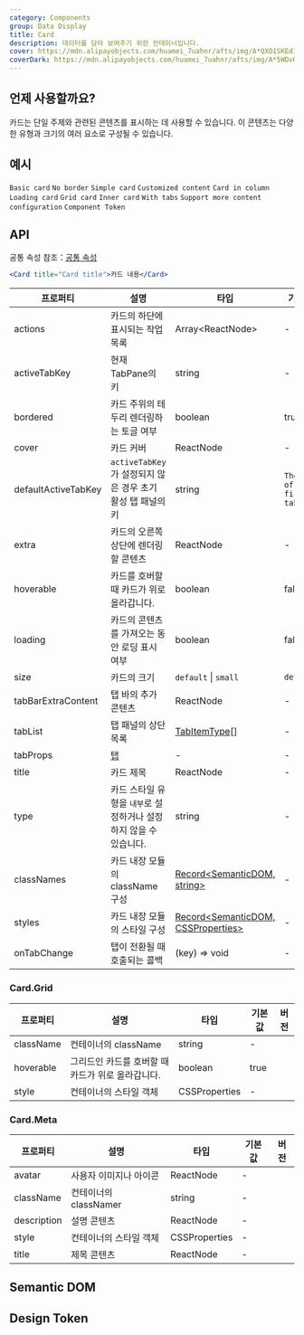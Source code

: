```yaml
---
category: Components
group: Data Display
title: Card
description: 데이터를 담아 보여주기 위한 컨테이너입니다.
cover: https://mdn.alipayobjects.com/huamei_7uahnr/afts/img/A*QXO1SKEdIzYAAAAAAAAAAAAADrJ8AQ/original
coverDark: https://mdn.alipayobjects.com/huamei_7uahnr/afts/img/A*5WDvQp_H7LUAAAAAAAAAAAAADrJ8AQ/original
---
```


## 언제 사용할까요?

카드는 단일 주제와 관련된 콘텐츠를 표시하는 데 사용할 수 있습니다. 이 콘텐츠는 다양한 유형과 크기의 여러 요소로 구성될 수 있습니다.

## 예시

<!-- prettier-ignore -->
<code src="./demo/basic.tsx">Basic card</code>
<code src="./demo/border-less.tsx" background="grey">No border</code>
<code src="./demo/simple.tsx">Simple card</code>
<code src="./demo/flexible-content.tsx">Customized content</code>
<code src="./demo/in-column.tsx" background="grey">Card in column</code>
<code src="./demo/loading.tsx">Loading card</code>
<code src="./demo/grid-card.tsx">Grid card</code>
<code src="./demo/inner.tsx">Inner card</code>
<code src="./demo/tabs.tsx">With tabs</code>
<code src="./demo/meta.tsx">Support more content configuration</code>
<code src="./demo/component-token.tsx" debug>Component Token</code>

## API

공통 속성 참조：[공통 속성](/docs/react/common-props)

```jsx
<Card title="Card title">카드 내용</Card>
```

| 프로퍼티 | 설명 | 타입 | 기본값 | 버전 |
| --- | --- | --- | --- | --- |
| actions | 카드의 하단에 표시되는 작업 목록 | Array&lt;ReactNode> | - |  |
| activeTabKey | 현재 TabPane의 키 | string | - |  |
| bordered | 카드 주위의 테두리 렌더링하는 토글 여부 | boolean | true |  |
| cover | 카드 커버 | ReactNode | - |  |
| defaultActiveTabKey | `activeTabKey`가 설정되지 않은 경우 초기 활성 탭 패널의 키 | string | `The key of first tab` |  |
| extra | 카드의 오른쪽 상단에 렌더링할 콘텐츠 | ReactNode | - |  |
| hoverable | 카드를 호버할 때 카드가 위로 올라갑니다. | boolean | false |  |
| loading | 카드의 콘텐츠를 가져오는 동안 로딩 표시 여부 | boolean | false |  |
| size | 카드의 크기 | `default` \| `small` | `default` |  |
| tabBarExtraContent | 탭 바의 추가 콘텐츠 | ReactNode | - |  |
| tabList | 탭 패널의 상단 목록 | [TabItemType](/components/tabs#tabitemtype)[] | - |  |
| tabProps | [탭](/components/tabs/#tabs) | - | - |  |
| title | 카드 제목 | ReactNode | - |  |
| type | 카드 스타일 유형을 `내부`로 설정하거나 설정하지 않을 수 있습니다. | string | - |  |
| classNames | 카드 내장 모듈의 className 구성 | [Record<SemanticDOM, string>](#semantic-dom) | - | 5.14.0 |
| styles | 카드 내장 모듈의 스타일 구성 | [Record<SemanticDOM, CSSProperties>](#semantic-dom) | - | 5.14.0 |
| onTabChange | 탭이 전환될 때 호출되는 콜백 | (key) => void | - |  |

### Card.Grid

| 프로퍼티  | 설명                                              | 타입          | 기본값 | 버전 |
| --------- | ------------------------------------------------- | ------------- | ------ | ---- |
| className | 컨테이너의 className                              | string        | -      |      |
| hoverable | 그리드인 카드를 호버할 때 카드가 위로 올라갑니다. | boolean       | true   |      |
| style     | 컨테이너의 스타일 객체                            | CSSProperties | -      |      |

### Card.Meta

| 프로퍼티    | 설명                   | 타입          | 기본값 | 버전 |
| ----------- | ---------------------- | ------------- | ------ | ---- |
| avatar      | 사용자 이미지나 아이콘 | ReactNode     | -      |      |
| className   | 컨테이너의 classNamer  | string        | -      |      |
| description | 설명 콘텐츠            | ReactNode     | -      |      |
| style       | 컨테이너의 스타일 객체 | CSSProperties | -      |      |
| title       | 제목 콘텐츠            | ReactNode     | -      |      |

## Semantic DOM

<code src="./demo/_semantic.tsx" simplify="true"></code>

## Design Token

<ComponentTokenTable component="Card"></ComponentTokenTable>
